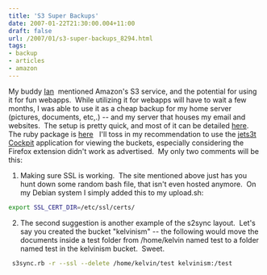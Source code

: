 ```yaml
---
title: 'S3 Super Backups'
date: 2007-01-22T21:30:00.004+11:00
draft: false
url: /2007/01/s3-super-backups_8294.html
tags: 
- backup
- articles
- amazon
---
```


My buddy [Ian](http://www.ianfitzpatrick.com/)  mentioned Amazon's S3 service, and the potential for using it for fun webapps.  While utilizing it for webapps will have to wait a few months, I was able to use it as a cheap backup for my home server (pictures, documents, etc,.) -- and my server that houses my email and websites.  The setup is pretty quick, and most of it can be detailed [here](http://blog.eberly.org/2006/10/09/how-automate-your-backup-to-amazon-s3-using-s3sync/).  The ruby package is [here](http://s3sync.net/)   I'll toss in my recommendation to use the [jets3t Cockpit](https://jets3t.dev.java.net/) application for viewing the buckets, especially considering the Firefox extension didn't work as advertised.  My only two comments will be this:  
  
1) Making sure SSL is working.  The site mentioned above just has you hunt down some random bash file, that isn't even hosted anymore.  On my Debian system I simply added this to my upload.sh:  
  
```bash
export SSL_CERT_DIR=/etc/ssl/certs/
```  
2) The second suggestion is another example of the s2sync layout.  Let's say you created the bucket "kelvinism" -- the following would move the documents inside a test folder from /home/kelvin named test to a folder named test in the kelvinism bucket.  Sweet.  
  
```bash
 s3sync.rb -r --ssl --delete /home/kelvin/test kelvinism:/test  
```